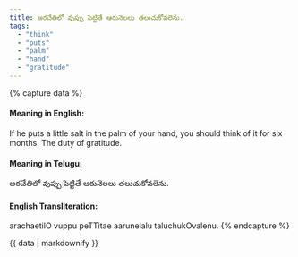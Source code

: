 ```yaml
---
title: అరచేతిలో వుప్పు పెట్టితే ఆరునెలలు తలుచుకోవలెను.
tags:
  - "think"
  - "puts"
  - "palm"
  - "hand"
  - "gratitude"
---
```


{% capture data %}
#### Meaning in English:
If he puts a little salt in the palm of your hand, you should think of it for six months.
The duty of gratitude.

#### Meaning in Telugu:
అరచేతిలో వుప్పు పెట్టితే ఆరునెలలు తలుచుకోవలెను.

#### English Transliteration:
arachaetilO vuppu peTTitae aarunelalu taluchukOvalenu.
{% endcapture %}

<div class="notice">{{ data | markdownify }}</div>

